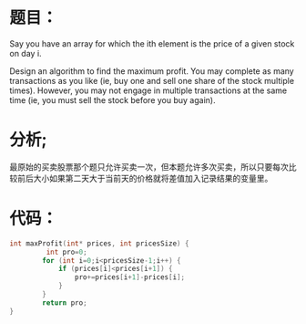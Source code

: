 题目：
==
Say you have an array for which the ith element is the price of a given stock on day i.

Design an algorithm to find the maximum profit. You may complete as many transactions as you like (ie, buy one and sell one share of the stock multiple times). However, you may not engage in multiple transactions at the same time (ie, you must sell the stock before you buy again).

分析;
==
最原始的买卖股票那个题只允许买卖一次，但本题允许多次买卖，所以只要每次比较前后大小如果第二天大于当前天的价格就将差值加入记录结果的变量里。

代码：
==
```C
int maxProfit(int* prices, int pricesSize) {
         int pro=0;
        for (int i=0;i<pricesSize-1;i++) {
            if (prices[i]<prices[i+1]) {
                pro+=prices[i+1]-prices[i];
            }
        }
        return pro;
}
```
